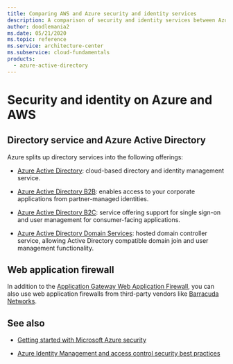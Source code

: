 ```yaml
---
title: Comparing AWS and Azure security and identity services
description: A comparison of security and identity services between Azure and AWS
author: doodlemania2
ms.date: 05/21/2020
ms.topic: reference
ms.service: architecture-center
ms.subservice: cloud-fundamentals
products:
  - azure-active-directory
---
```


# Security and identity on Azure and AWS

## Directory service and Azure Active Directory

Azure splits up directory services into the following offerings:

- [Azure Active Directory](/azure/active-directory/fundamentals/active-directory-whatis): cloud-based directory and identity management service.

- [Azure Active Directory B2B](/azure/active-directory/external-identities/what-is-b2b): enables access to your corporate applications from partner-managed identities.

- [Azure Active Directory B2C](/azure/active-directory-b2c/overview): service offering support for single sign-on and user management for consumer-facing applications.

- [Azure Active Directory Domain Services](/azure/active-directory-domain-services/overview): hosted domain controller service, allowing Active Directory compatible domain join and user management functionality.

## Web application firewall

In addition to the [Application Gateway Web Application Firewall](/azure/application-gateway/waf-overview), you can also use web application firewalls from third-party vendors like [Barracuda Networks](https://azuremarketplace.microsoft.com/marketplace/apps/barracudanetworks.waf).

## See also

- [Getting started with Microsoft Azure security](/azure/security)

- [Azure Identity Management and access control security best practices](/azure/security/azure-security-identity-management-best-practices)
